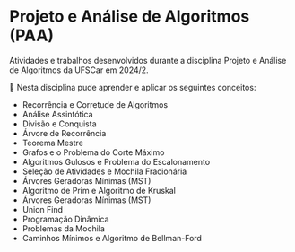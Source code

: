 # Projeto e Análise de Algoritmos (PAA)

Atividades e trabalhos desenvolvidos durante a disciplina Projeto e Análise de Algoritmos da UFSCar em 2024/2.

📒 Nesta disciplina pude aprender e aplicar os seguintes conceitos:

- Recorrência e Corretude de Algoritmos
- Análise Assintótica
- Divisão e Conquista
- Árvore de Recorrência
- Teorema Mestre
- Grafos e o Problema do Corte Máximo
- Algoritmos Gulosos e Problema do Escalonamento
- Seleção de Atividades e Mochila Fracionária
- Árvores Geradoras Mínimas (MST)
- Algoritmo de Prim e Algoritmo de Kruskal
- Árvores Geradoras Mínimas (MST)
- Union Find
- Programação Dinâmica
- Problemas da Mochila
- Caminhos Mínimos e Algoritmo de Bellman-Ford
